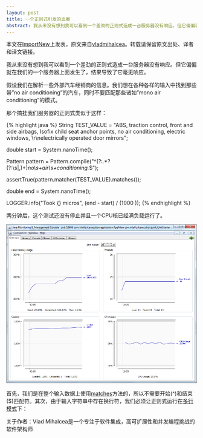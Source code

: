 ```yaml
---
layout: post
title: 一个正则式引发的血案
abstract: 我从来没有想到我可以看到一个差劲的正则式造成一台服务器没有响应。但它偏偏就在我们的一个服务器上面发生了，结果导致了它毫无响应。
---
```

<div class="message">
本文在<a href="http://www.importnew.com/10308.html">ImportNew</a>上发表，原文来自<a href="http://vladmihalcea.com/2014/02/24/the-regex-that-broke-a-server/">vladmihalcea</a>。转载请保留原文出处、译者和译文链接。
</div>

我从来没有想到我可以看到一个差劲的正则式造成一台服务器没有响应。但它偏偏就在我们的一个服务器上面发生了，结果导致了它毫无响应。

假设我们在解析一些外部汽车经销商的信息。我们想在各种各样的输入中找到那些带”no air conditioning”的汽车，同时不要匹配那些诸如”mono air conditioning”的模式。

那个搞挂我们服务器的正则式类似于这样：

{% highlight java %}
String TEST_VALUE = "ABS, traction control, front and side airbags, Isofix child seat anchor points, no air conditioning, electric windows, \r\nelectrically operated door mirrors";

double start = System.nanoTime();

Pattern pattern = Pattern.compile("^(?:.*?(?:\\s|,)+)*no\\s+air\\s+conditioning.*$");

assertTrue(pattern.matcher(TEST_VALUE).matches());

double end = System.nanoTime();

LOGGER.info("Took {} micros", (end - start) / (1000 ));
{% endhighlight %}

两分钟后，这个测试还没有停止并且一个CPU核已经满负载运行了。

![placeholder](/public/images/regex-overload.png "ddd")

首先，我们是在整个输入数据上使用[matches](http://docs.oracle.com/javase/7/docs/api/java/util/regex/Matcher.html#matches%28%29)方法的，所以不需要开始(^)和结束($)匹配符。其次，由于输入字符串中存在换行符，我们必须让正则式运行在[多行模式](http://docs.oracle.com/javase/7/docs/api/java/util/regex/Pattern.html#MULTILINE)下：

<div class="message">
关于作者：Vlad Mihalcea是一个专注于软件集成，高可扩展性和并发编程挑战的软件架构师
</div>
